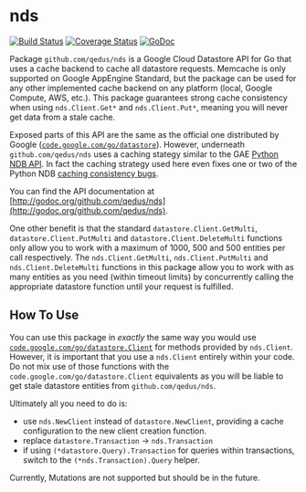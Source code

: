 # nds

[![Build Status](https://travis-ci.org/qedus/nds.svg?branch=master)](https://travis-ci.org/qedus/nds) [![Coverage Status](https://coveralls.io/repos/github/qedus/nds/badge.svg?branch=master)](https://coveralls.io/github/qedus/nds?branch=master) [![GoDoc](https://godoc.org/github.com/qedus/nds?status.png)](https://godoc.org/github.com/qedus/nds)

Package `github.com/qedus/nds` is a Google Cloud Datastore API for Go that uses a cache backend to cache all datastore requests. Memcache is only supported on Google AppEngine Standard, but the package can be used for any other implemented cache backend on any platform (local, Google Compute, AWS, etc.). This package guarantees strong cache consistency when using `nds.Client.Get*` and `nds.Client.Put*`, meaning you will never get data from a stale cache.

Exposed parts of this API are the same as the official one distributed by Google ([`code.google.com/go/datastore`](https://godoc.org/code.google.com/go/datastore)). However, underneath `github.com/qedus/nds` uses a caching stategy similar to the GAE [Python NDB API](https://developers.google.com/appengine/docs/python/ndb/). In fact the caching strategy used here even fixes one or two of the Python NDB [caching consistency bugs](http://goo.gl/3ByVlA).

You can find the API documentation at [http://godoc.org/github.com/qedus/nds](http://godoc.org/github.com/qedus/nds).

One other benefit is that the standard `datastore.Client.GetMulti`, `datastore.Client.PutMulti` and `datastore.Client.DeleteMulti` functions only allow you to work with a maximum of 1000, 500 and 500 entities per call respectively. The `nds.Client.GetMulti`, `nds.Client.PutMulti` and `nds.Client.DeleteMulti` functions in this package allow you to work with as many entities as you need (within timeout limits) by concurrently calling the appropriate datastore function until your request is fulfilled.

## How To Use

You can use this package in _exactly_ the same way you would use [`code.google.com/go/datastore.Client`](https://godoc.org/cloud.google.com/go/datastore#Client) for methods provided by `nds.Client`. However, it is important that you use a `nds.Client` entirely within your code. Do not mix use of those functions with the `code.google.com/go/datastore.Client` equivalents as you will be liable to get stale datastore entities from `github.com/qedus/nds`.

Ultimately all you need to do is:

- use `nds.NewClient` instead of `datastore.NewClient`, providing a cache configuration to the new client creation function.
- replace `datastore.Transaction` -> `nds.Transaction`
- if using `(*datastore.Query).Transaction` for queries within transactions, switch to the `(*nds.Transaction).Query` helper.

Currently, Mutations are not supported but should be in the future.
